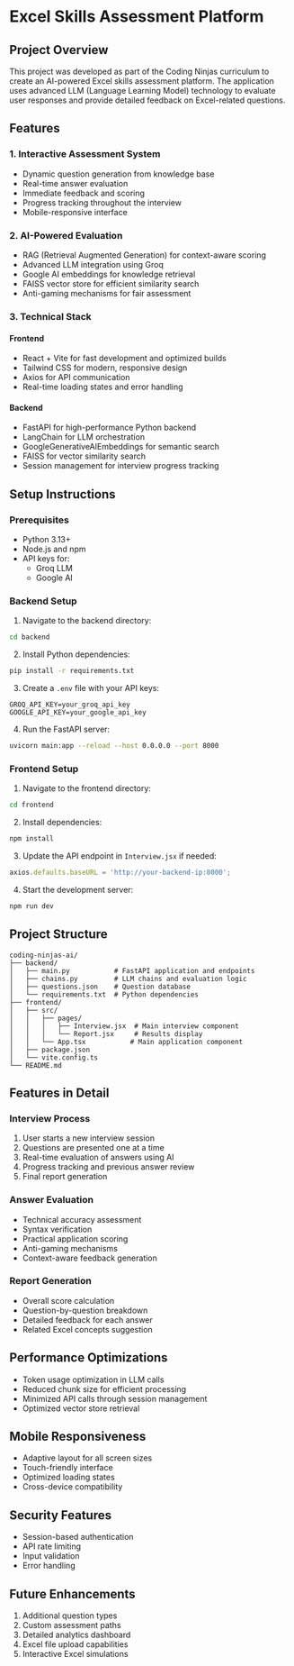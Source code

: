 # Excel Skills Assessment Platform

## Project Overview

This project was developed as part of the Coding Ninjas curriculum to create an AI-powered Excel skills assessment platform. The application uses advanced LLM (Language Learning Model) technology to evaluate user responses and provide detailed feedback on Excel-related questions.

## Features

### 1. Interactive Assessment System

- Dynamic question generation from knowledge base
- Real-time answer evaluation
- Immediate feedback and scoring
- Progress tracking throughout the interview
- Mobile-responsive interface

### 2. AI-Powered Evaluation

- RAG (Retrieval Augmented Generation) for context-aware scoring
- Advanced LLM integration using Groq
- Google AI embeddings for knowledge retrieval
- FAISS vector store for efficient similarity search
- Anti-gaming mechanisms for fair assessment

### 3. Technical Stack

#### Frontend

- React + Vite for fast development and optimized builds
- Tailwind CSS for modern, responsive design
- Axios for API communication
- Real-time loading states and error handling

#### Backend

- FastAPI for high-performance Python backend
- LangChain for LLM orchestration
- GoogleGenerativeAIEmbeddings for semantic search
- FAISS for vector similarity search
- Session management for interview progress tracking

## Setup Instructions

### Prerequisites

- Python 3.13+
- Node.js and npm
- API keys for:
  - Groq LLM
  - Google AI

### Backend Setup

1. Navigate to the backend directory:

```bash
cd backend
```

2. Install Python dependencies:

```bash
pip install -r requirements.txt
```

3. Create a `.env` file with your API keys:

```env
GROQ_API_KEY=your_groq_api_key
GOOGLE_API_KEY=your_google_api_key
```

4. Run the FastAPI server:

```bash
uvicorn main:app --reload --host 0.0.0.0 --port 8000
```

### Frontend Setup

1. Navigate to the frontend directory:

```bash
cd frontend
```

2. Install dependencies:

```bash
npm install
```

3. Update the API endpoint in `Interview.jsx` if needed:

```javascript
axios.defaults.baseURL = 'http://your-backend-ip:8000';
```

4. Start the development server:

```bash
npm run dev
```

## Project Structure

```
coding-ninjas-ai/
├── backend/
│   ├── main.py           # FastAPI application and endpoints
│   ├── chains.py         # LLM chains and evaluation logic
│   ├── questions.json    # Question database
│   └── requirements.txt  # Python dependencies
├── frontend/
│   ├── src/
│   │   ├── pages/
│   │   │   ├── Interview.jsx  # Main interview component
│   │   │   └── Report.jsx     # Results display
│   │   └── App.tsx           # Main application component
│   ├── package.json
│   └── vite.config.ts
└── README.md
```

## Features in Detail

### Interview Process

1. User starts a new interview session
2. Questions are presented one at a time
3. Real-time evaluation of answers using AI
4. Progress tracking and previous answer review
5. Final report generation

### Answer Evaluation

- Technical accuracy assessment
- Syntax verification
- Practical application scoring
- Anti-gaming mechanisms
- Context-aware feedback generation

### Report Generation

- Overall score calculation
- Question-by-question breakdown
- Detailed feedback for each answer
- Related Excel concepts suggestion

## Performance Optimizations

- Token usage optimization in LLM calls
- Reduced chunk size for efficient processing
- Minimized API calls through session management
- Optimized vector store retrieval

## Mobile Responsiveness

- Adaptive layout for all screen sizes
- Touch-friendly interface
- Optimized loading states
- Cross-device compatibility

## Security Features

- Session-based authentication
- API rate limiting
- Input validation
- Error handling

## Future Enhancements

1. Additional question types
2. Custom assessment paths
3. Detailed analytics dashboard
4. Excel file upload capabilities
5. Interactive Excel simulations
